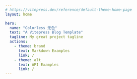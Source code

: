 ```yaml
---
# https://vitepress.dev/reference/default-theme-home-page
layout: home

hero:
  name: "Colorless 无色"
  text: "A Vitepress Blog Template"
  tagline: My great project tagline
  actions:
    - theme: brand
      text: Markdown Examples
      link: /
    - theme: alt
      text: API Examples
      link: /
---
```

